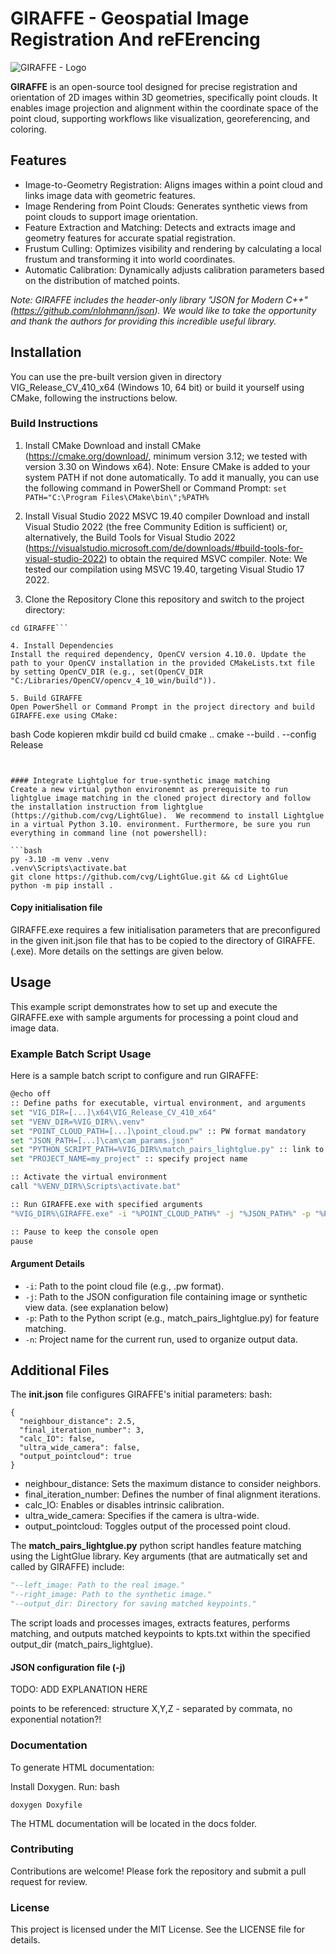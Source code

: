 # GIRAFFE -  Geospatial Image Registration And reFErencing

![GIRAFFE - Logo](https://github.com/mel-ias/GIRAFFE/blob/I2G_publishing/GIRAFFE/docs/logo/banner.png?raw=true)

**GIRAFFE** is an open-source tool designed for precise registration and orientation of 2D images within 3D geometries, specifically point clouds. It enables image projection and alignment within the coordinate space of the point cloud, supporting workflows like visualization, georeferencing, and coloring.

## Features
- Image-to-Geometry Registration: Aligns images within a point cloud and links image data with geometric features.
- Image Rendering from Point Clouds: Generates synthetic views from point clouds to support image orientation.
- Feature Extraction and Matching: Detects and extracts image and geometry features for accurate spatial registration.
- Frustum Culling: Optimizes visibility and rendering by calculating a local frustum and transforming it into world coordinates.
- Automatic Calibration: Dynamically adjusts calibration parameters based on the distribution of matched points.

*Note: GIRAFFE includes the header-only library "JSON for Modern C++" (https://github.com/nlohmann/json). We would like to take the opportunity and thank the authors for providing this incredible useful library.*


## Installation

You can use the pre-built version given in directory VIG_Release_CV_410_x64 (Windows 10, 64 bit) or build it yourself using CMake, following the instructions below.


### Build Instructions

1. Install CMake
Download and install CMake (https://cmake.org/download/, minimum version 3.12; we tested with version 3.30 on Windows x64).
Note: Ensure CMake is added to your system PATH if not done automatically. To add it manually, you can use the following command in PowerShell or Command Prompt:
```set PATH="C:\Program Files\CMake\bin\";%PATH%```

2. Install Visual Studio 2022 MSVC 19.40 compiler
Download and install Visual Studio 2022 (the free Community Edition is sufficient) or, alternatively, the Build Tools for Visual Studio 2022 (https://visualstudio.microsoft.com/de/downloads/#build-tools-for-visual-studio-2022) to obtain the required MSVC compiler.
Note: We tested our compilation using MSVC 19.40, targeting Visual Studio 17 2022.

3. Clone the Repository
Clone this repository and switch to the project directory:
```git clone https://github.com/mel-ias/GIRAFFE.git --branch I2G_publishing
cd GIRAFFE```

4. Install Dependencies
Install the required dependency, OpenCV version 4.10.0. Update the path to your OpenCV installation in the provided CMakeLists.txt file by setting OpenCV_DIR (e.g., set(OpenCV_DIR "C:/Libraries/OpenCV/opencv_4_10_win/build")).

5. Build GIRAFFE
Open PowerShell or Command Prompt in the project directory and build GIRAFFE.exe using CMake:

```
bash
Code kopieren
mkdir build
cd build
cmake ..
cmake --build . --config Release
```


#### Integrate Lightglue for true-synthetic image matching
Create a new virtual python environemnt as prerequisite to run lightglue image matching in the cloned project directory and follow the installation instruction from lightglue (https://github.com/cvg/LightGlue).  We recommend to install Lightglue in a virtual Python 3.10. environment. Furthermore, be sure you run everything in command line (not powershell):

```bash
py -3.10 -m venv .venv
.venv\Scripts\activate.bat
git clone https://github.com/cvg/LightGlue.git && cd LightGlue
python -m pip install .
```

#### Copy initialisation file
GIRAFFE.exe requires a few initialisation parameters that are preconfigured in the given init.json file that has to be copied to the directory of GIRAFFE.(.exe). More details on the settings are given below.

## Usage
This example script demonstrates how to set up and execute the GIRAFFE.exe with sample arguments for processing a point cloud and image data.

### Example Batch Script Usage
Here is a sample batch script to configure and run GIRAFFE:

```bash
@echo off
:: Define paths for executable, virtual environment, and arguments
set "VIG_DIR=[...]\x64\VIG_Release_CV_410_x64"
set "VENV_DIR=%VIG_DIR%\.venv"
set "POINT_CLOUD_PATH=[...]\point_cloud.pw" :: PW format mandatory
set "JSON_PATH=[...]\cam\cam_params.json"
set "PYTHON_SCRIPT_PATH=%VIG_DIR%\match_pairs_lightglue.py" :: link to the provided python file that executes lightglue-based matching
set "PROJECT_NAME=my_project" :: specify project name

:: Activate the virtual environment
call "%VENV_DIR%\Scripts\activate.bat"

:: Run GIRAFFE.exe with specified arguments
"%VIG_DIR%\GIRAFFE.exe" -i "%POINT_CLOUD_PATH%" -j "%JSON_PATH%" -p "%PYTHON_SCRIPT_PATH%" -n "%PROJECT_NAME%"

:: Pause to keep the console open
pause
```
#### Argument Details
- `-i`: Path to the point cloud file (e.g., .pw format).
- `-j`: Path to the JSON configuration file containing image or synthetic view data. (see explanation below)
- `-p`: Path to the Python script (e.g., match_pairs_lightglue.py) for feature matching.
- `-n`: Project name for the current run, used to organize output data.

## Additional Files
The **init.json** file configures GIRAFFE's initial parameters:
bash:
```
{
  "neighbour_distance": 2.5,
  "final_iteration_number": 3,
  "calc_IO": false,
  "ultra_wide_camera": false,
  "output_pointcloud": true
}
```

- neighbour_distance: Sets the maximum distance to consider neighbors.
- final_iteration_number: Defines the number of final alignment iterations.
- calc_IO: Enables or disables intrinsic calibration.
- ultra_wide_camera: Specifies if the camera is ultra-wide.
- output_pointcloud: Toggles output of the processed point cloud.

The **match_pairs_lightglue.py** python script handles feature matching using the LightGlue library. Key arguments (that are autmatically set and called by GIRAFFE) include:

```python
"--left_image: Path to the real image."
"--right_image: Path to the synthetic image."
"--output_dir: Directory for saving matched keypoints."
```
The script loads and processes images, extracts features, performs matching, and outputs matched keypoints to kpts.txt within the specified output_dir (match_pairs_lightglue).

#### JSON configuration file (-j)

TODO: ADD EXPLANATION HERE



points to be referenced: structure X,Y,Z - separated by commata, no exponential notation?!

### Documentation

To generate HTML documentation:

Install Doxygen.
Run:
bash

`
doxygen Doxyfile
`

The HTML documentation will be located in the docs folder.

### Contributing
Contributions are welcome! Please fork the repository and submit a pull request for review.

### License
This project is licensed under the MIT License. See the LICENSE file for details.